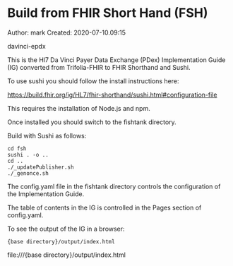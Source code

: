 # Build from FHIR Short Hand (FSH)

Author: mark
Created: 2020-07-10.09:15

davinci-epdx

This is the Hl7 Da Vinci Payer Data Exchange (PDex) Implementation Guide (IG)
converted from Trifolia-FHIR to FHIR Shorthand and Sushi.

To use sushi you should follow the install instructions here:

https://build.fhir.org/ig/HL7/fhir-shorthand/sushi.html#configuration-file
    
This requires the installation of Node.js and npm.

Once installed you should switch to the fishtank directory.

Build with Sushi as follows:

    cd fsh
    sushi . -o ..
    cd ..
    ./_updatePublisher.sh
    ./_genonce.sh
    
The config.yaml file in the fishtank directory controls the configuration of the Implementation Guide.

The table of contents in the IG is controlled in the Pages section of config.yaml.

To see the output of the IG in a browser:

    {base directory}/output/index.html
    
file:///{base directory}/output/index.html

